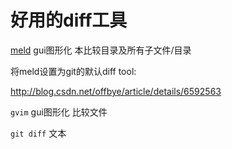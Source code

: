 # 好用的diff工具

[meld](http://meldmerge.org/) gui图形化 本比较目录及所有子文件/目录

将meld设置为git的默认diff tool:

http://blog.csdn.net/offbye/article/details/6592563

`gvim` gui图形化 比较文件

`git diff` 文本